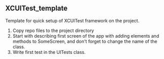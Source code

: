 ## XCUITest_template
Template for quick setup of XCUITest framework on the project.

1. Copy repo files to the project directory
2. Start with describing first screen of the app with adding elements and methods to SomeScreen, and don't forget to change the name of the class.
3. Write first test in the UITests class.
